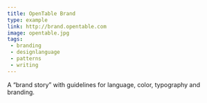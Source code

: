 ```yaml
---
title: OpenTable Brand
type: example
link: http://brand.opentable.com
image: opentable.jpg
tags:
 - branding
 - designlanguage
 - patterns
 - writing
---
```


A “brand story” with guidelines for language, color, typography and branding.
